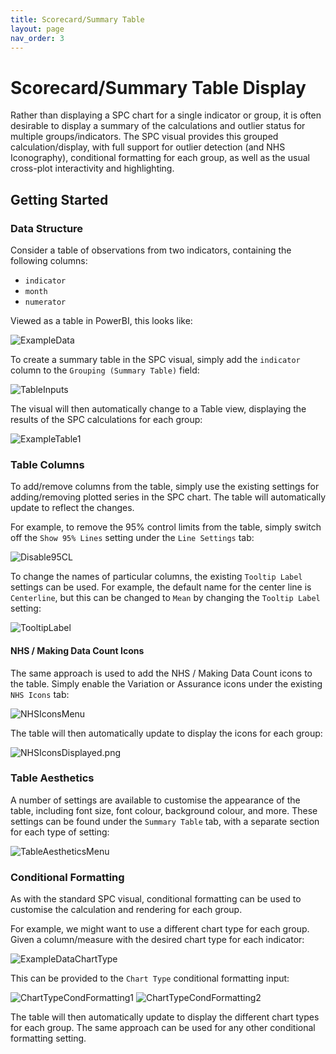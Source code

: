 ```yaml
---
title: Scorecard/Summary Table
layout: page
nav_order: 3
---
```


# Scorecard/Summary Table Display

Rather than displaying a SPC chart for a single indicator or group, it is often desirable to display a summary of the calculations and outlier status for multiple groups/indicators. The SPC visual provides this grouped calculation/display, with full support for outlier detection (and NHS Iconography), conditional formatting for each group, as well as the usual cross-plot interactivity and highlighting.

## Getting Started

### Data Structure

Consider a table of observations from two indicators, containing the following columns:

  - `indicator`
  - `month`
  - `numerator`

Viewed as a table in PowerBI, this looks like:

![ExampleData](images\ExampleData.png)

To create a summary table in the SPC visual, simply add the `indicator` column to the `Grouping (Summary Table)` field:

![TableInputs](images\TableInputs.png)

The visual will then automatically change to a Table view, displaying the results of the SPC calculations for each group:

![ExampleTable1](images\ExampleTable1.png)

### Table Columns

To add/remove columns from the table, simply use the existing settings for adding/removing plotted series in the SPC chart. The table will automatically update to reflect the changes.

For example, to remove the 95% control limits from the table, simply switch off the `Show 95% Lines` setting under the `Line Settings` tab:

![Disable95CL](images\Disable95CL.png)

To change the names of particular columns, the existing `Tooltip Label` settings can be used. For example, the default name for the center line is `Centerline`, but this can be changed to `Mean` by changing the `Tooltip Label` setting:

![TooltipLabel](images\TooltipLabel.png)

#### NHS / Making Data Count Icons

The same approach is used to add the NHS / Making Data Count icons to the table. Simply enable the Variation or Assurance icons under the existing `NHS Icons` tab:

![NHSIconsMenu](images\NHSIconsMenu.png)

The table will then automatically update to display the icons for each group:

![NHSIconsDisplayed.png](images\NHSIconsDisplayed.png)

### Table Aesthetics

A number of settings are available to customise the appearance of the table, including font size, font colour, background colour, and more. These settings can be found under the `Summary Table` tab, with a separate section for each type of setting:

![TableAestheticsMenu](images\TableAestheticsMenu.png)

### Conditional Formatting

As with the standard SPC visual, conditional formatting can be used to customise the calculation and rendering for each group.

For example, we might want to use a different chart type for each group. Given a column/measure with the desired chart type for each indicator:

![ExampleDataChartType](images\ExampleDataChartType.png)

This can be provided to the `Chart Type` conditional formatting input:

![ChartTypeCondFormatting1](images\ChartTypeCondFormatting1.png)
![ChartTypeCondFormatting2](images\ChartTypeCondFormatting2.png)

The table will then automatically update to display the different chart types for each group. The same approach can be used for any other conditional formatting setting.
